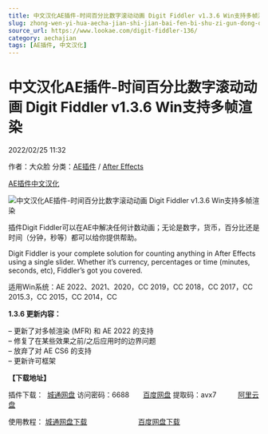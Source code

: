 ```yaml
---
title: 中文汉化AE插件-时间百分比数字滚动动画 Digit Fiddler v1.3.6 Win支持多帧渲染
slug: zhong-wen-yi-hua-aecha-jian-shi-jian-bai-fen-bi-shu-zi-gun-dong-dong-hua-digit-fiddler-v1-3-6-winzhi-chi-duo-zheng-xuan-ran
source_url: https://www.lookae.com/digit-fiddler-136/
category: aechajian
tags: [AE插件, 中文汉化]
---
```

# 中文汉化AE插件-时间百分比数字滚动动画 Digit Fiddler v1.3.6 Win支持多帧渲染

2022/02/25 11:32

作者：大众脸
分类：[AE插件](https://www.lookae.com/after-effects/aechajian/) / [After Effects](https://www.lookae.com/after-effects/)

[AE插件](https://www.lookae.com/tag/ae%e6%8f%92%e4%bb%b6/)[中文汉化](https://www.lookae.com/tag/%e4%b8%ad%e6%96%87%e6%b1%89%e5%8c%96/)

![中文汉化AE插件-时间百分比数字滚动动画 Digit Fiddler v1.3.6 Win支持多帧渲染](https://www.lookae.com/wp-content/uploads/2019/01/Digit-Fiddler.jpg "中文汉化AE插件-时间百分比数字滚动动画 Digit Fiddler v1.3.6 Win支持多帧渲染-LookAE.com")

插件Digit Fiddler可以在AE中解决任何计数动画；无论是数字，货币，百分比还是时间（分钟，秒等）都可以给你提供帮助。

Digit Fiddler is your complete solution for counting anything in After Effects using a single slider. Whether it’s currency, percentages or time (minutes, seconds, etc), Fiddler’s got you covered.

适用Win系统：AE 2022、2021、2020，CC 2019，CC 2018，CC 2017，CC 2015.3，CC 2015，CC 2014，CC

**1.3.6 更新内容：**

– 更新了对多帧渲染 (MFR) 和 AE 2022 的支持  
– 修复了在某些效果之前/之后应用时的边界问题  
– 放弃了对 AE CS6 的支持  
– 更新许可框架

**【下载地址】**

插件下载：  [城通网盘](https://url70.ctfile.com/f/2827370-546703793-df8f7a) 访问密码：6688       [百度网盘](https://pan.baidu.com/s/1bNVej3oHlNtUc3zWthuiSg?pwd=avx7) 提取码：avx7           [阿里云盘](https://www.aliyundrive.com/s/DfQkM86V8pK)

使用教程： [城通网盘下载](https://tc5.us/file/680462-404001297)                          [百度网盘下载](https://pan.baidu.com/s/1Qb-w_CYX9TTkWkY1RkT-Ng)
